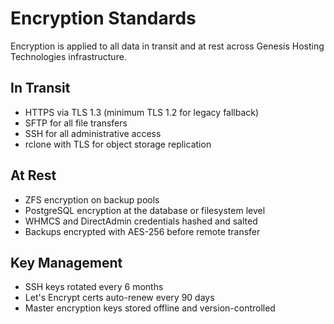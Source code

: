 # Encryption Standards

Encryption is applied to all data in transit and at rest across Genesis Hosting Technologies infrastructure.

## In Transit

- HTTPS via TLS 1.3 (minimum TLS 1.2 for legacy fallback)
- SFTP for all file transfers
- SSH for all administrative access
- rclone with TLS for object storage replication

## At Rest

- ZFS encryption on backup pools
- PostgreSQL encryption at the database or filesystem level
- WHMCS and DirectAdmin credentials hashed and salted
- Backups encrypted with AES-256 before remote transfer

## Key Management

- SSH keys rotated every 6 months
- Let's Encrypt certs auto-renew every 90 days
- Master encryption keys stored offline and version-controlled
